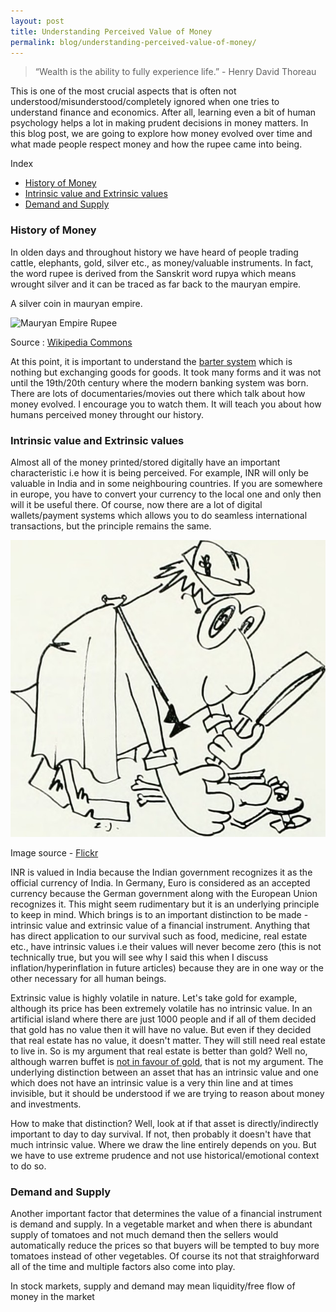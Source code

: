 ```yaml
---
layout: post
title: Understanding Perceived Value of Money
permalink: blog/understanding-perceived-value-of-money/
---
```


> “Wealth is the ability to fully experience life.” - Henry David Thoreau

This is one of the most crucial aspects that is often not understood/misunderstood/completely ignored when one tries to understand
finance and economics. After all, learning even a bit of human psychology helps a lot in making prudent decisions in money matters.
In this blog post, we are going to explore how money evolved over time and what made people respect money and how the rupee came into being.

<i class="fa fa-list-ul fa-lg space-right"></i> Index

- [History of Money](#History)
- [Intrinsic value and Extrinsic values](#IntrinsicAndExtrinsic)
- [Demand and Supply](#DemandAndSupply)

<h3><b><a name = "History" class="inter-header">History of Money</a></b></h3>

In olden days and throughout history we have heard of people trading cattle, elephants, gold, silver etc., as money/valuable instruments. In fact, the word rupee is derived from the Sanskrit word rupya which means wrought silver and it can be traced as far back to the mauryan empire.

A silver coin in mauryan empire.

![Mauryan Empire Rupee](https://upload.wikimedia.org/wikipedia/commons/thumb/2/2b/MauryanCoin.JPG/640px-MauryanCoin.JPG)

Source : [Wikipedia Commons](https://upload.wikimedia.org/wikipedia/commons/thumb/2/2b/MauryanCoin.JPG/640px-MauryanCoin.JPG)

At this point, it is important to understand the [barter system](https://en.wikipedia.org/wiki/Barter) which is nothing but exchanging goods for goods. It took many forms and it was not until the 19th/20th century where the modern banking system was born. There are lots of documentaries/movies out there which talk about how money evolved. I encourage you to watch them. It will teach you about how humans perceived money throught our history.

<h3><b><a name = "IntrinsicAndExtrinsic" class="inter-header">Intrinsic value and Extrinsic values</a></b></h3>

Almost all of the money printed/stored digitally have an important characteristic i.e how it is being perceived. For example, INR will only be valuable in India and in some neighbouring countries. If you are somewhere in europe, you have to convert your currency to the local one and only then will it be useful there. Of course, now there are a lot of digital wallets/payment systems which allows you to do seamless international transactions, but the principle remains the same. 

![Searching for value](/public/images/searching_for_value.jpg)

Image source - [Flickr](https://www.flickr.com/photos/internetarchivebookimages/20428130981/sizes/m/)

INR is valued in India because the Indian government recognizes it as the official currency of India. In Germany, Euro is considered as an accepted currency because the German government along with the European Union recognizes it. This might seem rudimentary but it is an underlying principle to keep in mind. Which brings is to an important distinction to be made - intrinsic value and extrinsic value of a financial instrument. Anything that has direct application to our survival such as food, medicine, real estate etc., have intrinsic values i.e their values will never become zero (this is not technically true, but you will see why I said this when I discuss inflation/hyperinflation in future articles) because they are in one way or the other necessary for all human beings.

Extrinsic value is highly volatile in nature. Let's take gold for example, although its price has been extremely volatile has no intrinsic value. In an artificial island where there are just 1000 people and if all of them decided that gold has no value then it will have no value. But even if they decided that real estate has no value, it doesn't matter. They will still need real estate to live in. So is my argument that real estate is better than gold? Well no, although warren buffet is [not in favour of gold](https://markets.businessinsider.com/commodities/news/warren-buffett-bashes-gold-2019-2-1027977003), that is not my argument. The underlying distinction between an asset that has an intrinsic value and one which does not have an intrinsic value is a very thin line and at times invisible, but it should be understood if we are trying to reason about money and investments.

How to make that distinction? Well, look at if that asset is directly/indirectly important to day to day survival. If not, then probably it doesn't have that much intrinsic value. Where we draw the line entirely depends on you. But we have to use extreme prudence and not use historical/emotional context to do so.

<h3><b><a name = "DemandAndSupply" class="inter-header">Demand and Supply</a></b></h3>

Another important factor that determines the value of a financial instrument is demand and supply. In a vegetable market and when there is abundant supply of tomatoes and not much demand then the sellers would automatically reduce the prices so that buyers will be tempted to buy more tomatoes instead of other vegetables. Of course its not that straighforward all of the time and multiple factors also come into play.

In stock markets, supply and demand may mean liquidity/free flow of money in the market





